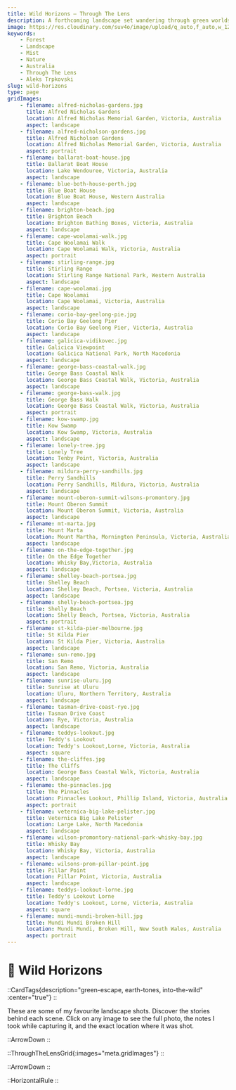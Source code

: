 ```yaml
---
title: Wild Horizons — Through The Lens
description: A forthcoming landscape set wandering through green worlds, moody light, and earth‑toned quiet. Full gallery & field notes coming soon.
image: https://res.cloudinary.com/suv4o/image/upload/q_auto,f_auto,w_1200,e_sharpen:100/v1754698657/blog/through-the-lens/www.AleksTrpkovski.com_-_Alfred_Nicholas_Gardens_07.05.2017_wwvr1a
keywords:
    - Forest
    - Landscape
    - Mist
    - Nature
    - Australia
    - Through The Lens
    - Aleks Trpkovski
slug: wild-horizons
type: page
gridImages:
    - filename: alfred-nicholas-gardens.jpg
      title: Alfred Nicholas Gardens
      location: Alfred Nicholas Memorial Garden, Victoria, Australia
      aspect: landscape
    - filename: alfred-nicholson-gardens.jpg
      title: Alfred Nicholson Gardens
      location: Alfred Nicholas Memorial Garden, Victoria, Australia
      aspect: portrait
    - filename: ballarat-boat-house.jpg
      title: Ballarat Boat House
      location: Lake Wendouree, Victoria, Australia
      aspect: landscape
    - filename: blue-both-house-perth.jpg
      title: Blue Boat House
      location: Blue Boat House, Western Australia
      aspect: landscape
    - filename: brighton-beach.jpg
      title: Brighton Beach
      location: Brighton Bathing Boxes, Victoria, Australia
      aspect: landscape
    - filename: cape-woolamai-walk.jpg
      title: Cape Woolamai Walk
      location: Cape Woolamai Walk, Victoria, Australia
      aspect: portrait
    - filename: stirling-range.jpg
      title: Stirling Range
      location: Stirling Range National Park, Western Australia
      aspect: landscape
    - filename: cape-woolamai.jpg
      title: Cape Woolamai
      location: Cape Woolamai, Victoria, Australia
      aspect: landscape
    - filename: corio-bay-geelong-pie.jpg
      title: Corio Bay Geelong Pier
      location: Corio Bay Geelong Pier, Victoria, Australia
      aspect: landscape
    - filename: galicica-vidikovec.jpg
      title: Galicica Viewpoint
      location: Galicica National Park, North Macedonia
      aspect: landscape
    - filename: george-bass-coastal-walk.jpg
      title: George Bass Coastal Walk
      location: George Bass Coastal Walk, Victoria, Australia
      aspect: landscape
    - filename: george-bass-walk.jpg
      title: George Bass Walk
      location: George Bass Coastal Walk, Victoria, Australia
      aspect: portrait
    - filename: kow-swamp.jpg
      title: Kow Swamp
      location: Kow Swamp, Victoria, Australia
      aspect: landscape
    - filename: lonely-tree.jpg
      title: Lonely Tree
      location: Tenby Point, Victoria, Australia
      aspect: landscape
    - filename: mildura-perry-sandhills.jpg
      title: Perry Sandhills
      location: Perry Sandhills, Mildura, Victoria, Australia
      aspect: landscape
    - filename: mount-oberon-summit-wilsons-promontory.jpg
      title: Mount Oberon Summit
      location: Mount Oberon Summit, Victoria, Australia
      aspect: landscape
    - filename: mt-marta.jpg
      title: Mount Marta
      location: Mount Martha, Mornington Peninsula, Victoria, Australia
      aspect: landscape
    - filename: on-the-edge-together.jpg
      title: On the Edge Together
      location: Whisky Bay,Victoria, Australia
      aspect: landscape
    - filename: shelley-beach-portsea.jpg
      title: Shelley Beach
      location: Shelley Beach, Portsea, Victoria, Australia
      aspect: landscape
    - filename: shelly-beach-portsea.jpg
      title: Shelly Beach
      location: Shelly Beach, Portsea, Victoria, Australia
      aspect: portrait
    - filename: st-kilda-pier-melbourne.jpg
      title: St Kilda Pier
      location: St Kilda Pier, Victoria, Australia
      aspect: landscape
    - filename: sun-remo.jpg
      title: San Remo
      location: San Remo, Victoria, Australia
      aspect: landscape
    - filename: sunrise-uluru.jpg
      title: Sunrise at Uluru
      location: Uluru, Northern Territory, Australia
      aspect: landscape
    - filename: tasman-drive-coast-rye.jpg
      title: Tasman Drive Coast
      location: Rye, Victoria, Australia
      aspect: landscape
    - filename: teddys-lookout.jpg
      title: Teddy's Lookout
      location: Teddy's Lookout,Lorne, Victoria, Australia
      aspect: square
    - filename: the-cliffes.jpg
      title: The Cliffs
      location: George Bass Coastal Walk, Victoria, Australia
      aspect: landscape
    - filename: the-pinnacles.jpg
      title: The Pinnacles
      location: Pinnacles Lookout, Phillip Island, Victoria, Australia
      aspect: portrait
    - filename: veternica-big-lake-pelister.jpg
      title: Veternica Big Lake Pelister
      location: Large Lake, North Macedonia
      aspect: landscape
    - filename: wilson-promontory-national-park-whisky-bay.jpg
      title: Whisky Bay
      location: Whisky Bay, Victoria, Australia
      aspect: landscape
    - filename: wilsons-prom-pillar-point.jpg
      title: Pillar Point
      location: Pillar Point, Victoria, Australia
      aspect: landscape
    - filename: teddys-lookout-lorne.jpg
      title: Teddy's Lookout Lorne
      location: Teddy's Lookout, Lorne, Victoria, Australia
      aspect: square
    - filename: mundi-mundi-broken-hill.jpg
      title: Mundi Mundi Broken Hill
      location: Mundi Mundi, Broken Hill, New South Wales, Australia
      aspect: portrait
---
```


<h1 class="uppercase font-bold text-2xl sm:text-4xl text-center text-secondary mb-6 flex items-center gap-2 tracking-tight">
  <div class="w-full mt-6">
    🌿 <span>Wild Horizons</span>
  </div>
</h1>

::CardTags{description="green-escape, earth-tones, into-the-wild" :center="true"}
::

<p class="text-center">
These are some of my favourite landscape shots. Discover the stories behind each scene. Click on any image to see the full photo, the notes I took while capturing it, and the exact location where it was shot.
</p>

<div class="mb-6"></div>

::ArrowDown
::

<div class="mb-8"></div>

::ThroughTheLensGrid{:images="meta.gridImages"}
::

<div class="mb-8"></div>

::ArrowDown
::

<div class="mb-8"></div>

::HorizontalRule
::
